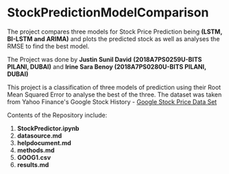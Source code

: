 # StockPredictionModelComparison
The project compares three models for Stock Price Prediction being **(LSTM, BI-LSTM and ARIMA)** and plots the predicted stock as well as analyses the RMSE to find the best model.

The Project was done by **Justin Sunil David** **(2018A7PS0259U-BITS PILANI, DUBAI)** and **Irine Sara Benoy (2018A7PS0280U-BITS PILANI, DUBAI)**

This project is a classification of three models of prediction using their Root Mean Squared Error to analyse the best of the three. The dataset was taken from Yahoo Finance's Google Stock History - 
[Google Stock Price Data Set](https://finance.yahoo.com/quote/GOOG/history/?guccounter=1&guce_referrer=aHR0cHM6Ly93d3cuZ29vZ2xlLmNvbS8&guce_referrer_sig=AQAAALtRm22kpTDwOMnN2b_Z8UAzi0H0F8PtjTd8SyATYlfO7uDhkPnEGrtU1cAqA0rpceRou9nh8dHMUHh_LaXrZDCmUPo_6GkMDI9FaPuoz6OA5iYo-9jWkHxwP4uTFKRVOaOxgAeuy1OhppqrYv67lylGDCgcVwpST6tHFHkS90Uw)

Contents of the Repository include:

1. **StockPredictor.ipynb**
2. **datasource.md**
3. **helpdocument.md**
4. **methods.md**
5. **GOOG1.csv**
6. **results.md**

